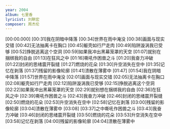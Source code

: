 ```yaml
---
year: 2004
album: 七里香
lyricist: 刘畊宏
composer: 周杰伦
---
```

[00:00.000]
[00:31]我在阴暗中降落
[00:34]世界在雨中淹没
[00:38]画面与现实交错
[00:42]无法抽离卡在胸口
[00:45]躯壳如行尸走肉
[00:49]陷阱漩涡我已受够
[00:52]挣脱逃离这个空洞
[00:59]如果我冲出黑幕笼罩的天空
[01:07]就别在捆绑我的自由
[01:13]在狂风之中
[01:16]嘶吼作困兽之斗
[01:20]我奋力冲破
[01:22]封闭的思绪震开裂缝
[01:27]燃烧的花朵
[01:30]升空消失在空中
[01:35]记忆在剥落
[01:37]残留的影像轮廓
[01:41]溃散在薄雾中
[01:47]
[01:54]我在阴暗中降落
[01:57]世界在雨中淹没
[02:01]画面与现实交错
[02:05]无法抽离卡在胸口
[02:08]躯壳如行尸走肉
[02:12]陷阱漩涡我已受够
[02:15]挣脱逃离这个空洞
[02:22]如果我冲出黑幕笼罩的天空
[02:29]就别想在捆绑我的自由
[02:36]在狂风之中
[02:39]嘶吼作困兽之斗
[02:43]我奋力冲破
[02:46]封闭的思绪震开裂缝
[02:50]燃烧的花朵
[02:53]升空消失在空中
[02:58]记忆在剥落
[03:00]残留的影像轮廓
[03:04]溃散在薄雾中
[03:08]
[03:37]之中嘶吼作困兽之斗
[03:43]我奋力冲破
[03:46]封闭的思绪震开裂缝
[03:50]燃烧的花朵
[03:53]升空消失在空中
[03:58]记忆在剥落
[04:00]残留的影像轮廓
[04:04]溃散在薄雾中